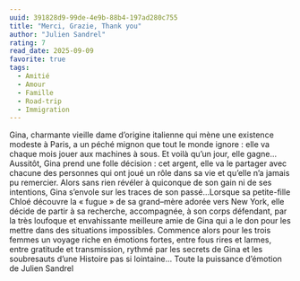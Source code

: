 ```yaml
---
uuid: 391828d9-99de-4e9b-88b4-197ad280c755
title: "Merci, Grazie, Thank you"
author: "Julien Sandrel"
rating: 7
read_date: 2025-09-09
favorite: true
tags:
  - Amitié
  - Amour
  - Famille
  - Road-trip
  - Immigration
---
```


Gina, charmante vieille dame d’origine italienne qui mène une existence modeste à Paris, a un péché mignon que tout le monde ignore : elle va chaque mois jouer aux machines à sous. Et voilà qu’un jour, elle gagne…Aussitôt, Gina prend une folle décision : cet argent, elle va le partager avec chacune des personnes qui ont joué un rôle dans sa vie et qu’elle n’a jamais pu remercier. Alors sans rien révéler à quiconque de son gain ni de ses intentions, Gina s’envole sur les traces de son passé…Lorsque sa petite-fille Chloé découvre la « fugue » de sa grand–mère adorée vers New York, elle décide de partir à sa recherche, accompagnée, à son corps défendant, par la très loufoque et envahissante meilleure amie de Gina qui a le don pour les mettre dans des situations impossibles.
Commence alors pour les trois femmes un voyage riche en émotions fortes, entre fous rires et larmes, entre gratitude et transmission, rythmé par les secrets de Gina et les soubresauts d’une Histoire pas si lointaine...
Toute la puissance d’émotion de Julien Sandrel